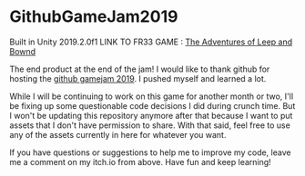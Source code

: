 # GithubGameJam2019

Built in Unity 2019.2.0f1
LINK TO FR33 GAME : [The Adventures of Leep and Bownd](https://iamdrw.itch.io/the-adventures-of-leep-and-bownd)

The end product at the end of the jam! I would like to thank github for hosting the [github gamejam 2019](https://itch.io/jam/game-off-2019). I pushed myself and learned a lot. 

While I will be continuing to work on this game for another month or two, I'll be fixing up some questionable code decisions I did during crunch time. But I won't be updating this repository anymore after that because I want to put assets that I don't have permission to share. With that said, feel free to use any of the assets currently in here for whatever you want.

If you have questions or suggestions to help me to improve my code, leave me a comment on my itch.io from above. Have fun and keep learning!

